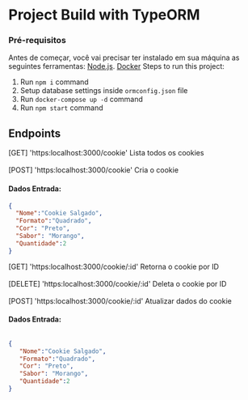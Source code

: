 # Project Build with TypeORM

### Pré-requisitos

Antes de começar, você vai precisar ter instalado em sua máquina as seguintes ferramentas:
[Node.js](https://nodejs.org/en/). [Docker](https://www.docker.com/)
Steps to run this project:

1. Run `npm i` command
2. Setup database settings inside `ormconfig.json` file
3. Run `docker-compose up -d` command
4. Run `npm start` command

## Endpoints

[GET] 'https:localhost:3000/cookie' Lista todos os cookies <br />
<br />
[POST] 'https:localhost:3000/cookie' Cria o cookie
 #### Dados Entrada:
  ```json  
{
    "Nome":"Cookie Salgado",
    "Formato":"Quadrado",
    "Cor": "Preto",
    "Sabor": "Morango",
    "Quantidade":2
}
```
[GET] 'https:localhost:3000/cookie/:id' Retorna o cookie por ID<br />
<br />
[DELETE] 'https:localhost:3000/cookie/:id' Deleta o cookie por ID <br />
<br />
[POST] 'https:localhost:3000/cookie/:id' Atualizar dados do cookie<br />
 #### Dados Entrada:
 ```json  
 
{
    "Nome":"Cookie Salgado",
    "Formato":"Quadrado",
    "Cor": "Preto",
    "Sabor": "Morango",
    "Quantidade":2
}
```
